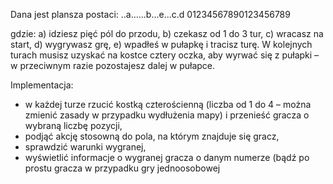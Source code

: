 Dana jest plansza postaci:
..a......b...e...c.d
01234567890123456789

gdzie:
a) idziesz pięć pól do przodu,
b) czekasz od 1 do 3 tur,
c) wracasz na start,
d) wygrywasz grę,
e) wpadłeś w pułapkę i tracisz turę. W kolejnych turach musisz uzyskać na kostce 
cztery oczka, aby wyrwać się z pułapki – w przeciwnym razie pozostajesz dalej w 
pułapce.

Implementacja:
- w każdej turze rzucić kostką czterościenną (liczba od 1 do 4 – można zmienić 
  zasady w przypadku wydłużenia mapy) i przenieść gracza o wybraną liczbę 
  pozycji,
- podjąć akcję stosowną do pola, na którym znajduje się gracz,
- sprawdzić warunki wygranej,
- wyświetlić informacje o wygranej gracza o danym numerze (bądź po prostu 
  gracza w przypadku gry jednoosobowej
